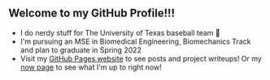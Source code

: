 ## Welcome to my GitHub Profile!!!

- I do nerdy stuff for The University of Texas baseball team 🤘
- I'm pursuing an MSE in Biomedical Engineering, Biomechanics Track and plan to graduate in Spring 2022
- Visit my [GitHub Pages website](milesok.github.io) to see posts and project writeups! Or my [now page](milesok.github.io/now) to see what I'm up to right now!
